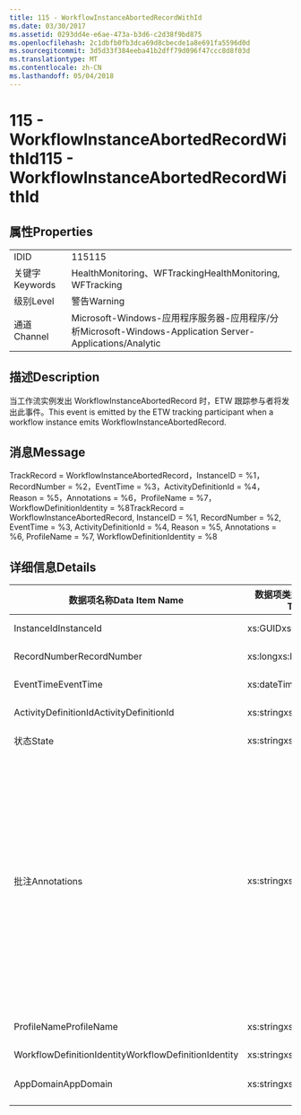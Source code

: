 ```yaml
---
title: 115 - WorkflowInstanceAbortedRecordWithId
ms.date: 03/30/2017
ms.assetid: 0293dd4e-e6ae-473a-b3d6-c2d38f9bd875
ms.openlocfilehash: 2c1dbfb0fb3dca69d8cbecde1a8e691fa5596d0d
ms.sourcegitcommit: 3d5d33f384eeba41b2dff79d096f47ccc8d8f03d
ms.translationtype: MT
ms.contentlocale: zh-CN
ms.lasthandoff: 05/04/2018
---
```

# <a name="115---workflowinstanceabortedrecordwithid"></a><span data-ttu-id="f935b-102">115 - WorkflowInstanceAbortedRecordWithId</span><span class="sxs-lookup"><span data-stu-id="f935b-102">115 - WorkflowInstanceAbortedRecordWithId</span></span>
## <a name="properties"></a><span data-ttu-id="f935b-103">属性</span><span class="sxs-lookup"><span data-stu-id="f935b-103">Properties</span></span>  
  
|||  
|-|-|  
|<span data-ttu-id="f935b-104">ID</span><span class="sxs-lookup"><span data-stu-id="f935b-104">ID</span></span>|<span data-ttu-id="f935b-105">115</span><span class="sxs-lookup"><span data-stu-id="f935b-105">115</span></span>|  
|<span data-ttu-id="f935b-106">关键字</span><span class="sxs-lookup"><span data-stu-id="f935b-106">Keywords</span></span>|<span data-ttu-id="f935b-107">HealthMonitoring、WFTracking</span><span class="sxs-lookup"><span data-stu-id="f935b-107">HealthMonitoring, WFTracking</span></span>|  
|<span data-ttu-id="f935b-108">级别</span><span class="sxs-lookup"><span data-stu-id="f935b-108">Level</span></span>|<span data-ttu-id="f935b-109">警告</span><span class="sxs-lookup"><span data-stu-id="f935b-109">Warning</span></span>|  
|<span data-ttu-id="f935b-110">通道</span><span class="sxs-lookup"><span data-stu-id="f935b-110">Channel</span></span>|<span data-ttu-id="f935b-111">Microsoft-Windows-应用程序服务器-应用程序/分析</span><span class="sxs-lookup"><span data-stu-id="f935b-111">Microsoft-Windows-Application Server-Applications/Analytic</span></span>|  
  
## <a name="description"></a><span data-ttu-id="f935b-112">描述</span><span class="sxs-lookup"><span data-stu-id="f935b-112">Description</span></span>  
 <span data-ttu-id="f935b-113">当工作流实例发出 WorkflowInstanceAbortedRecord 时，ETW 跟踪参与者将发出此事件。</span><span class="sxs-lookup"><span data-stu-id="f935b-113">This event is emitted by the ETW tracking participant when a workflow instance emits WorkflowInstanceAbortedRecord.</span></span>  
  
## <a name="message"></a><span data-ttu-id="f935b-114">消息</span><span class="sxs-lookup"><span data-stu-id="f935b-114">Message</span></span>  
 <span data-ttu-id="f935b-115">TrackRecord = WorkflowInstanceAbortedRecord，InstanceID = %1，RecordNumber = %2，EventTime = %3，ActivityDefinitionId = %4，Reason = %5，Annotations = %6，ProfileName = %7，WorkflowDefinitionIdentity = %8</span><span class="sxs-lookup"><span data-stu-id="f935b-115">TrackRecord = WorkflowInstanceAbortedRecord, InstanceID = %1, RecordNumber = %2, EventTime = %3, ActivityDefinitionId = %4, Reason = %5,  Annotations = %6, ProfileName = %7, WorkflowDefinitionIdentity = %8</span></span>  
  
## <a name="details"></a><span data-ttu-id="f935b-116">详细信息</span><span class="sxs-lookup"><span data-stu-id="f935b-116">Details</span></span>  
  
|<span data-ttu-id="f935b-117">数据项名称</span><span class="sxs-lookup"><span data-stu-id="f935b-117">Data Item Name</span></span>|<span data-ttu-id="f935b-118">数据项类型</span><span class="sxs-lookup"><span data-stu-id="f935b-118">Data Item Type</span></span>|<span data-ttu-id="f935b-119">描述</span><span class="sxs-lookup"><span data-stu-id="f935b-119">Description</span></span>|  
|--------------------|--------------------|-----------------|  
|<span data-ttu-id="f935b-120">InstanceId</span><span class="sxs-lookup"><span data-stu-id="f935b-120">InstanceId</span></span>|<span data-ttu-id="f935b-121">xs:GUID</span><span class="sxs-lookup"><span data-stu-id="f935b-121">xs:GUID</span></span>|<span data-ttu-id="f935b-122">工作流的实例 ID</span><span class="sxs-lookup"><span data-stu-id="f935b-122">The instance id for the workflow</span></span>|  
|<span data-ttu-id="f935b-123">RecordNumber</span><span class="sxs-lookup"><span data-stu-id="f935b-123">RecordNumber</span></span>|<span data-ttu-id="f935b-124">xs:long</span><span class="sxs-lookup"><span data-stu-id="f935b-124">xs:long</span></span>|<span data-ttu-id="f935b-125">发出的记录的序列号</span><span class="sxs-lookup"><span data-stu-id="f935b-125">The sequence number of the emitted record</span></span>|  
|<span data-ttu-id="f935b-126">EventTime</span><span class="sxs-lookup"><span data-stu-id="f935b-126">EventTime</span></span>|<span data-ttu-id="f935b-127">xs:dateTime</span><span class="sxs-lookup"><span data-stu-id="f935b-127">xs:dateTime</span></span>|<span data-ttu-id="f935b-128">发出该事件时的 UTC 时间</span><span class="sxs-lookup"><span data-stu-id="f935b-128">The time in UTC when the event was emitted</span></span>|  
|<span data-ttu-id="f935b-129">ActivityDefinitionId</span><span class="sxs-lookup"><span data-stu-id="f935b-129">ActivityDefinitionId</span></span>|<span data-ttu-id="f935b-130">xs:string</span><span class="sxs-lookup"><span data-stu-id="f935b-130">xs:string</span></span>|<span data-ttu-id="f935b-131">工作流中根活动的名称</span><span class="sxs-lookup"><span data-stu-id="f935b-131">The name of the root activity in the workflow</span></span>|  
|<span data-ttu-id="f935b-132">状态</span><span class="sxs-lookup"><span data-stu-id="f935b-132">State</span></span>|<span data-ttu-id="f935b-133">xs:string</span><span class="sxs-lookup"><span data-stu-id="f935b-133">xs:string</span></span>|<span data-ttu-id="f935b-134">工作流的当前状态。</span><span class="sxs-lookup"><span data-stu-id="f935b-134">The current state of the Workflow.</span></span>|  
|<span data-ttu-id="f935b-135">批注</span><span class="sxs-lookup"><span data-stu-id="f935b-135">Annotations</span></span>|<span data-ttu-id="f935b-136">xs:string</span><span class="sxs-lookup"><span data-stu-id="f935b-136">xs:string</span></span>|<span data-ttu-id="f935b-137">已添加到此事件中的批注。</span><span class="sxs-lookup"><span data-stu-id="f935b-137">The annotations that were added to this event.</span></span> <span data-ttu-id="f935b-138">这些值存储在一个 xml 元素中格式\<项 >\<项名称 ="annotationName"type ="> annotationValue\</项 > \< /i >。</span><span class="sxs-lookup"><span data-stu-id="f935b-138">The values are stored in an xml element in the format \<items>\< item name = "annotationName" type="System.String">annotationValue\</item>\</items>.</span></span> <span data-ttu-id="f935b-139">如果不指定任何批注，则该字符串包含\<项 / >。</span><span class="sxs-lookup"><span data-stu-id="f935b-139">If no annotations are specified then the string contains \<items/>.</span></span> <span data-ttu-id="f935b-140">ETW 事件大小受到 ETW 缓冲区大小或 ETW 事件最大负载的限制。</span><span class="sxs-lookup"><span data-stu-id="f935b-140">The ETW event size is limited by the ETW buffer size or the max payload for an ETW event.</span></span> <span data-ttu-id="f935b-141">如果事件大小超出 ETW 限制，则通过丢弃批注并将批注值与截断事件\<项 >... \< /i >。</span><span class="sxs-lookup"><span data-stu-id="f935b-141">If the size of the event exceeds the ETW limits, then the event is truncated by dropping the annotations and replacing the annotation value with \<items>...\</items>.</span></span>|  
|<span data-ttu-id="f935b-142">ProfileName</span><span class="sxs-lookup"><span data-stu-id="f935b-142">ProfileName</span></span>|<span data-ttu-id="f935b-143">xs:string</span><span class="sxs-lookup"><span data-stu-id="f935b-143">xs:string</span></span>|<span data-ttu-id="f935b-144">导致发出此事件的跟踪配置文件的名称</span><span class="sxs-lookup"><span data-stu-id="f935b-144">The name or the tracking profile that resulted in this event being emitted</span></span>|  
|<span data-ttu-id="f935b-145">WorkflowDefinitionIdentity</span><span class="sxs-lookup"><span data-stu-id="f935b-145">WorkflowDefinitionIdentity</span></span>|<span data-ttu-id="f935b-146">xs:string</span><span class="sxs-lookup"><span data-stu-id="f935b-146">xs:string</span></span>|<span data-ttu-id="f935b-147">工作流定义 ID</span><span class="sxs-lookup"><span data-stu-id="f935b-147">The workflow definition id</span></span>|  
|<span data-ttu-id="f935b-148">AppDomain</span><span class="sxs-lookup"><span data-stu-id="f935b-148">AppDomain</span></span>|<span data-ttu-id="f935b-149">xs:string</span><span class="sxs-lookup"><span data-stu-id="f935b-149">xs:string</span></span>|<span data-ttu-id="f935b-150">由 AppDomain.CurrentDomain.FriendlyName 返回的字符串。</span><span class="sxs-lookup"><span data-stu-id="f935b-150">The string returned by AppDomain.CurrentDomain.FriendlyName.</span></span>|
